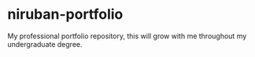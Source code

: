 # niruban-portfolio
My professional portfolio repository, this will grow with me throughout my undergraduate degree.
